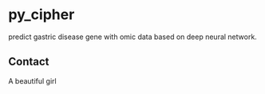 # py_cipher

predict gastric disease gene with omic data based on deep neural network.


## Contact
A beautiful girl
